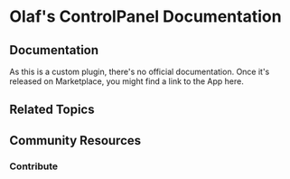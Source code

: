 # Olaf's ControlPanel Documentation

## Documentation

As this is a custom plugin, there's no official documentation.
Once it's released on Marketplace, you might find a link to the App here.

## Related Topics


## Community Resources


### Contribute


